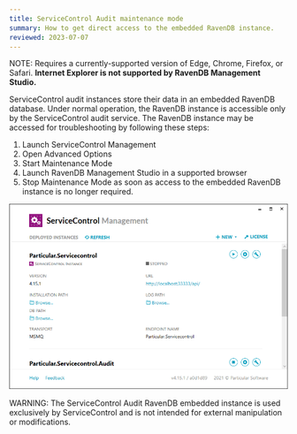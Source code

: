 ```yaml
---
title: ServiceControl Audit maintenance mode
summary: How to get direct access to the embedded RavenDB instance.
reviewed: 2023-07-07
---
```


NOTE: Requires a currently-supported version of Edge, Chrome, Firefox, or Safari. **Internet Explorer is not supported by RavenDB Management Studio.**

ServiceControl audit instances store their data in an embedded RavenDB database. Under normal operation, the RavenDB instance is accessible only by the ServiceControl audit service. The RavenDB instance may be accessed for troubleshooting by following these steps:

1. Launch ServiceControl Management
1. Open Advanced Options
1. Start Maintenance Mode
1. Launch RavenDB Management Studio in a supported browser
1. Stop Maintenance Mode as soon as access to the embedded RavenDB instance is no longer required.

![ServiceControl Management Utility - Launch RavenDB Studio](../maintenance-mode.gif)

WARNING: The ServiceControl Audit RavenDB embedded instance is used exclusively by ServiceControl and is not intended for external manipulation or modifications.
